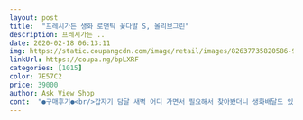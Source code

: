 ```yaml
---
layout: post 
title:  "프레시가든 생화 로맨틱 꽃다발 S, 올리브그린" 
description: 프레시가든 ..
date: 2020-02-18 06:13:11 
img: https://static.coupangcdn.com/image/retail/images/82637735820586-9f72ffe6-b294-421e-ab9a-0ef84dd0656c.jpg 
linkUrl: https://coupa.ng/bpLXRF 
categories: [1015] 
color: 7E57C2 
price: 39000 
author: Ask View Shop 
cont:  "●구매후기●<br/>갑자기 담달 새벽 어디 가면서 필요해서 찾아봤더니 생화배달도 있네요ㅋㅋ<br/>결과적으로는 꽃 상태가 직접 보고 고른 것처럼 싱싱합니다!<br/>관리가 어떻게 되는지도 모르니까요<br/>꺼낸 꽃 상태도 좋아요~ 이젠 오히려 꽃집에서 사서 들고오는게 더 걱정이 될 것 같네요 ^^;<br/>꽃 살일이 있으면 자주 구매할 것 같아요<br/>꽃 종류가 여러가지로 추가가 되면 좋을 것 같은데<br/>꽃다발을 보호하기 위한 케이스다 보니 생각보다 박스 부피는 조금 큰 편이에요<br/>꽃을 좋아해서 종종 꽃집에 가고 선물도 하는 편이라<br/>꽃집에서 산 꽃을 들고오면서도 꽃잎이 다칠까 조심스러운데<br/>배송은 역시 이른아침 문밖에 도착해있었구요 (로켓배송 최고에요 ㅜㅜ)<br/>배송하면서 손상이 되지 않을까 걱정한게 무색할만큼<br/>상품이미지에 있는대로 꽃종류가 구성되어있구요<br/>생화 새벽배송? 이라고 해서 구매해 보았습니다.<br/><br/>심지어 상자에 넣어서 배송된다니 걱정이 많이 되었는데요<br/>싱싱하고 너무 이뻐요!^^ 남편 생일이라<br/>아무래도 색상 차이는 조금씩 있는 듯 하지만 어쩔 수 없는 부분인 것 같아요<br/>앞으로 여러가지 추가가 되겠지요?!<br/>잘 구매해서 예쁘게 잘 썼는데 하루사이 가격이 만원이나 떨어지다니.<br/>.<br/> ㅋㅋㅋㅋ<br/>준비해봤어요! 포장지도 너무 제 스타일!<br/>직접 보고 구매하는 것도 아니고<br/>쿠팡의 가격변동이란ㅋㅋㅋ<br/>" 
---
```

